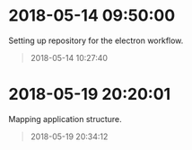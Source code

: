 # 2018-05-14 09:50:00
Setting up repository for the electron workflow.
> 2018-05-14 10:27:40

# 2018-05-19 20:20:01
Mapping application structure.
> 2018-05-19 20:34:12
